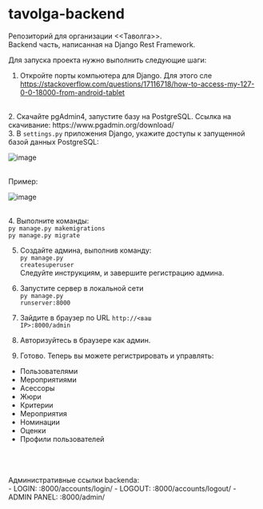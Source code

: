 # tavolga-backend

Репозиторий для организации <<Таволга>>.<br>
Backend часть, написанная на Django Rest Framework.<br>

Для запуска проекта нужно выполнить следующие шаги:<br>
1. Откройте порты компьютера для Django. Для этого сле https://stackoverflow.com/questions/17116718/how-to-access-my-127-0-0-18000-from-android-tablet
<br>
2. Скачайте pgAdmin4, запустите базу на PostgreSQL. Ссылка на скачивание: https://www.pgadmin.org/download/<br>
3. В <code>settings.py</code> приложения Django, укажите доступы к запущенной базой данных PostgreSQL:<br>

![image](https://user-images.githubusercontent.com/66589759/144742317-0ef481da-f8ae-4828-aa54-eb6f1f0f4afa.png)

<br>
Пример:<br>

![image](https://user-images.githubusercontent.com/66589759/144742336-c58a3c9e-3e61-47eb-856e-fd6c8c8cea5d.png)


<br>
4. Выполните команды: <br>
<code>py manage.py makemigrations</code><br>
<code>py manage.py migrate</code><br>

5. Создайте админа, выполнив команду: <br>
<code>py manage.py createsuperuser</code><br>
Следуйте инструкциям, и завершите регистрацию админа.<br>

6. Запустите сервер в локальной сети<br>
<code>py manage.py runserver:8000</code>

7. Зайдите в браузер по URL <code>http://<ваш IP>:8000/admin</code><br>
8. Авторизуйтесь в браузере как админ.<br>
9. Готово. Теперь вы можете регистрировать и управлять:
 - Пользователями<br>
 - Мероприятиями<br>
 - Асессоры	<br>
 - Жюри	<br>
 - Критерии	<br>
 - Мероприятия	<br>
 - Номинации	<br>
 - Оценки	<br>
 - Профили пользователей<br>	
<br>
<br>
<br>
Административные ссылки backendа:<br>
 - LOGIN: <IP>:8000/accounts/login/
 - LOGOUT: <IP>:8000/accounts/logout/
 - ADMIN PANEL: <IP>:8000/admin/






